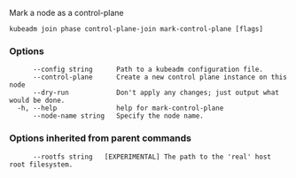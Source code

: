 
Mark a node as a control-plane

```
kubeadm join phase control-plane-join mark-control-plane [flags]
```

### Options

```
      --config string      Path to a kubeadm configuration file.
      --control-plane      Create a new control plane instance on this node
      --dry-run            Don't apply any changes; just output what would be done.
  -h, --help               help for mark-control-plane
      --node-name string   Specify the node name.
```

### Options inherited from parent commands

```
      --rootfs string   [EXPERIMENTAL] The path to the 'real' host root filesystem.
```
